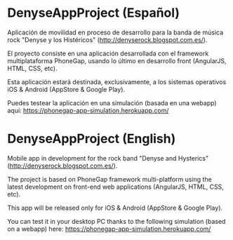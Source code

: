 DenyseAppProject (Español)
==========================
Aplicación de movilidad en proceso de desarrollo para la banda de música rock "Denyse y los Histéricos" (http://denyserock.blogspot.com.es/).

El proyecto consiste en una aplicación desarrollada con el framework multiplataforma PhoneGap, usando lo último en desarrollo front (AngularJS, HTML, CSS, etc).

Esta aplicación estará destinada, exclusivamente, a los sistemas operativos iOS & Android (AppStore & Google Play).

Puedes testear la aplicación en una simulación (basada en una webapp) aquí: https://phonegap-app-simulation.herokuapp.com/

DenyseAppProject (English)
==========================
Mobile app in development for the rock band "Denyse and Hysterics" (http://denyserock.blogspot.com.es/).

The project is based on PhoneGap framework multi-platform using the latest development on front-end web applications (AngularJS, HTML, CSS, etc).

This app will be released only for iOS & Android (AppStore & Google Play).

You can test it in your desktop PC thanks to the following simulation (based on a webapp) here: https://phonegap-app-simulation.herokuapp.com/
